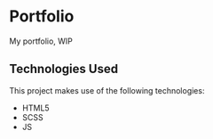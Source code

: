 # Portfolio
My portfolio, WIP

## Technologies Used
This project makes use of the following technologies:
- HTML5
- SCSS
- JS
